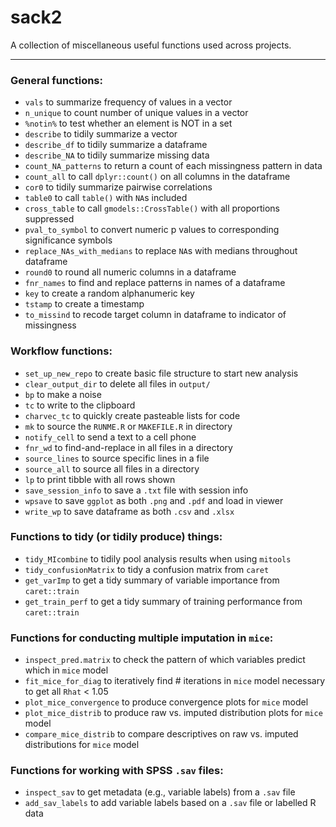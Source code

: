 # sack2

A collection of miscellaneous useful functions used across projects.

---------------

### General functions:

- `vals` to summarize frequency of values in a vector
- `n_unique` to count number of unique values in a vector
- `%notin%` to test whether an element is NOT in a set
- `describe` to tidily summarize a vector
- `describe_df` to tidily summarize a dataframe
- `describe_NA` to tidily summarize missing data
- `count_NA_patterns` to return a count of each missingness pattern in data
- `count_all` to call `dplyr::count()` on all columns in the dataframe
- `cor0` to tidily summarize pairwise correlations
- `table0` to call `table()` with `NA`s included
- `cross_table` to call `gmodels::CrossTable()` with all proportions suppressed
- `pval_to_symbol` to convert numeric p values to corresponding significance symbols
- `replace_NAs_with_medians` to replace `NA`s with medians throughout dataframe
- `round0` to round all numeric columns in a dataframe
- `fnr_names` to find and replace patterns in names of a dataframe
- `key` to create a random alphanumeric key
- `tstamp` to create a timestamp
- `to_missind` to recode target column in dataframe to indicator of missingness

### Workflow functions:

- `set_up_new_repo` to create basic file structure to start new analysis
- `clear_output_dir` to delete all files in `output/`
- `bp` to make a noise
- `tc` to write to the clipboard
- `charvec_tc` to quickly create pasteable lists for code
- `mk` to source the `RUNME.R` or `MAKEFILE.R` in directory
- `notify_cell` to send a text to a cell phone
- `fnr_wd` to find-and-replace in all files in a directory
- `source_lines` to source specific lines in a file
- `source_all` to source all files in a directory
- `lp` to print tibble with all rows shown
- `save_session_info` to save a `.txt` file with session info
- `wpsave` to save `ggplot` as both `.png` and `.pdf` and load in viewer
- `write_wp` to save dataframe as both `.csv` and `.xlsx`

### Functions to tidy (or tidily produce) things:

- `tidy_MIcombine` to tidily pool analysis results when using `mitools`
- `tidy_confusionMatrix` to tidy a confusion matrix from `caret`
- `get_varImp` to get a tidy summary of variable importance from `caret::train`
- `get_train_perf` to get a tidy summary of training performance from `caret::train`

### Functions for conducting multiple imputation in `mice`:

- `inspect_pred.matrix` to check the pattern of which variables predict which in `mice` model
- `fit_mice_for_diag` to iteratively find # iterations in `mice` model necessary to get all `Rhat` < 1.05
- `plot_mice_convergence` to produce convergence plots for `mice` model
- `plot_mice_distrib` to produce raw vs. imputed distribution plots for `mice` model
- `compare_mice_distrib` to compare descriptives on raw vs. imputed distributions for `mice` model

### Functions for working with SPSS `.sav` files:

- `inspect_sav` to get metadata (e.g., variable labels) from a `.sav` file
- `add_sav_labels` to add variable labels based on a `.sav` file or labelled R data
